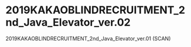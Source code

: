 # 2019KAKAOBLINDRECRUITMENT_2nd_Java_Elevator_ver.02
2019KAKAOBLINDRECRUITMENT_2nd_Java_Elevator_ver.01 (SCAN)
